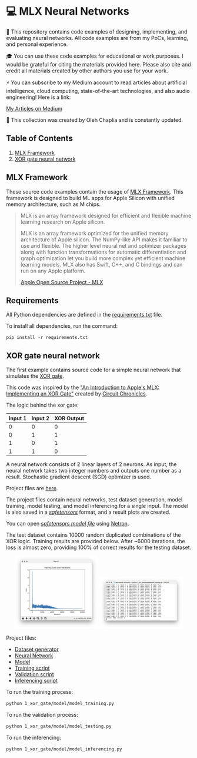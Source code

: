 # 💻 MLX Neural Networks

🚀 This repository contains code examples of designing, implementing, and evaluating neural networks. All code examples are from my PoCs, learning, and personal experience.

🎓 You can use these code examples for educational or work purposes. I would be grateful for citing the materials provided here. Please also cite and credit all materials created by other authors you use for your work.

⚡️ You can subscribe to my Medium account to read articles about artificial intelligence, cloud computing, state-of-the-art technologies, and also audio engineering! Here is a link:

[My Articles on Medium](https://medium.com/@olehch)

🙌 This collection was created by Oleh Chaplia and is constantly updated.

## Table of Contents

1. [MLX Framework](#mxl-framework)
2. [XOR gate neural network](#xor-gate-neural-network)

## MLX Framework

These source code examples contain the usage of [MLX Framework](https://ml-explore.github.io/mlx/build/html/index.html). This framework is designed to build ML apps for Apple Silicon with unified memory architecture, such as M chips.

> MLX is an array framework designed for efficient and flexible machine learning research on Apple silicon.
>
> MLX is an array framework optimized for the unified memory architecture of Apple silicon. The NumPy-like API makes it familiar to use and flexible. The higher level neural net and optimizer packages along with function transformations for automatic differentiation and graph optimization let you build more complex yet efficient machine learning models. MLX also has Swift, C++, and C bindings and can run on any Apple platform.
> 
> [Apple Open Source Project - MLX](https://opensource.apple.com/projects/mlx/)

## Requirements

All Python dependencies are defined in the [requirements.txt](./requirements.txt) file.

To install all dependencies, run the command:
```
pip install -r requirements.txt
```


## XOR gate neural network

The first example contains source code for a simple neural network that simulates the [XOR gate](https://en.wikipedia.org/wiki/XOR_gate).

This code was inspired by the ["An Introduction to Apple's MLX: Implementing an XOR Gate"](https://www.youtube.com/watch?v=Ol84fDcFvJA) created by [Circuit Chronicles](https://www.youtube.com/@AshraffHathibelagal).

The logic behind the xor gate:

| Input 1 | Input 2 | XOR Output |
|---------|---------|------------|
|    0    |    0    |     0      |
|    0    |    1    |     1      |
|    1    |    0    |     1      |
|    1    |    1    |     0      |

A neural network consists of 2 linear layers of 2 neurons. As input, the neural network takes two integer numbers and outputs one number as a result. Stochastic gradient descent (SGD) optimizer is used.

Project files are [here](./1_xor_gate).

The project files contain neural networks, test dataset generation, model training, model testing, and model inferencing for a single input. The model is also saved in a *[safetensors](https://huggingface.co/docs/safetensors/index)* format, and a result plots are created.

You can open *[safetensors model file](./1_xor_gate/results/xor_model.safetensors)* using [Netron](https://netron.app).

The test dataset contains 10000 random duplicated combinations of the XOR logic. Training results are provided below. After ~6000 iterations, the loss is almost zero, providing 100% of correct results for the testing dataset.

<p align="center">
  <img src="./1_xor_gate/data/figure1.png" alt="training loss plot" width="45%"/> <img src="./1_xor_gate/data/figure3.png" alt="validation results" width="45%"/>
</p>

Project files:
- [Dataset generator](./1_xor_gate/model/dataset.py)
- [Neural Network](./1_xor_gate/model/neural_network.py)
- [Model](./1_xor_gate/model/model.py)
- [Training script](./1_xor_gate/model/model_training.py)
- [Validation script](./1_xor_gate/model/model_testing.py)
- [Inferencing script](./1_xor_gate/model/model_testing.py)

To run the training process:

```bash
python 1_xor_gate/model/model_training.py
```

To run the validation process:

```bash
python 1_xor_gate/model/model_testing.py
```

To run the inferencing:

```bash
python 1_xor_gate/model/model_inferencing.py
```
